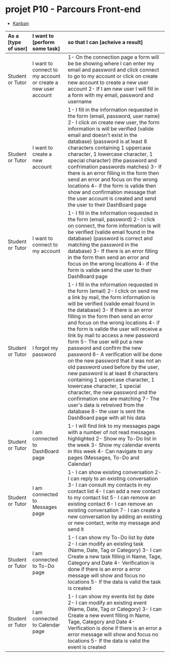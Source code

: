 # projet P10 - Parcours Front-end

- [Kanban](https://github.com/users/Altinsk/projects/1)


|As a [type of user]|I want to [perform some task]|so that I can [acheive a result]|
|:---|:---|:---|
|Student or Tutor| I want to connect to my account or create a new user account| 1- On the connection page a form will be be showing where I can enter my email and password and click connect to go to my account or click on create new account to create a new user account 2- If I am new user I will fill in a form with my email, password and username|
|Student or Tutor| I want to create a new account| 1- I fill in the information requested in the form (email, password, user name) 2- I click on create new user, the form information is will be verified (valide email and doesn't exist in the database) (password is at least 8 characters containing 1 uppercase character, 1 lowercase character, 1 special character) (the password and confrimation passwords matches) 3- If there is an error filling in the form then send an error and focus on the wrong locations 4- if the form is valide then show and confirmation message that the user account is created and send the user to their DashBoard page|
|Student or Tutor| I want to connect to my account| 1- I fill in the information requested in the form (email, password) 2- I click on connect, the form information is will be verified (valide email found in the database) (password is correct and matching the password in the database)  3- If there is an error filling in the form then send an error and focus on the wrong locations 4- if the form is valide  send the user to their DashBoard page|
|Student or Tutor| I forgot my password| 1- I fill in the information requested in the form (email) 2- I click on send me a link by mail, the form information is will be verified (valide email found in the database) 3- If there is an error filling in the form then send an error and focus on the wrong locations 4- if the form is valide the user will receive a link by mail to access a new password form 5- The user will put a new password and confirm the new password 6- A verification will be done on the new password that it was not an old password used before by the user, new password is at least 8 characters containing 1 uppercase character, 1 lowercase character, 1 special character, the new password and the confirmation one are matching 7- The user's data is retreived from the database 8- the user is sent the DashBoard page with all his data|
|Student or Tutor| I am connected to DashBoard page| 1- I will find link to my messages page with a number of not read messages highlighted 2- Show my To-Do list in the week 3- Show my calendar events in this week 4- Can navigate to any pages (Messages, To-Do and Calendar)|
|Student or Tutor| I am connected to Messages page| 1- I can show existing conversation 2- I can reply to an existing conversation 3- I can consult my contacts in my contact list 4- I can add a new contact to my contact list 5- I can remove an existing contact 6- I can remove an existing conversation 7- I can create a new conversation by adding an existing or new contact, write my message and send it|
|Student or Tutor| I am connected to To-Do page| 1- I can show my To-Do list by date 2- I can modify an existing task (Name, Date, Tag or Category) 3- I can Create a new task filling in Name, Tage, Category and Date 4- Verification is done if there is an error a error message will show and focus no locations 5- If the data is valid the task is created |
|Student or Tutor| I am connected to Calendar page| 1- I can show my events list by date 2- I can modify an existing event (Name, Date, Tag or Category) 3- I can Create a new event filling in Name, Tage, Category and Date 4- Verification is done if there is an error a error message will show and focus no locations 5- If the data is valid the event is created |

